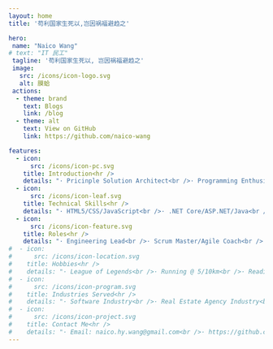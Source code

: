 ```yaml
---
layout: home
title: '苟利国家生死以,岂因祸福避趋之'

hero:
 name: "Naico Wang"
# text: "IT 民工"
 tagline: '苟利国家生死以, 岂因祸福避趋之'
 image:
   src: /icons/icon-logo.svg
   alt: 膜蛤
 actions:
  - theme: brand
    text: Blogs
    link: /blog
  - theme: alt
    text: View on GitHub
    link: https://github.com/naico-wang

features:
  - icon:
      src: /icons/icon-pc.svg
    title: Introduction<hr />
    details: "· Pricinple Solution Architect<br />· Programming Enthusiast<br />· Bon Vivant<br />· Residing in Shanghai, China<br />"
  - icon:
      src: /icons/icon-leaf.svg
    title: Technical Skills<hr />
    details: "· HTML5/CSS/JavaScript<br />· .NET Core/ASP.NET/Java<br />· React/Vue/Nodejs<br />· WeChat/Ali/TikTok MiniPrograms<br />"
  - icon:
      src: /icons/icon-feature.svg
    title: Roles<hr />
    details: "· Engineering Lead<br />· Scrum Master/Agile Coach<br />· Project Management<br />· System Design and Architect<br />"
#  - icon:
#      src: /icons/icon-location.svg
#    title: Hobbies<hr />
#    details: "· League of Legends<br />· Running @ 5/10km<br />· Reading and Learning<br />· Electronics enthusiasts<br />"
#  - icon:
#      src: /icons/icon-program.svg
#    title: Industries Served<hr />
#    details: "· Software Industry<br />· Real Estate Agency Industry<br />· Insurance & Investment<br />· Luxury E-commerce<br />"
#  - icon:
#      src: /icons/icon-project.svg
#    title: Contact Me<hr />
#    details: "· Email: naico.hy.wang@gmail.com<br />· https://github.com/naico-wang<br />· https://www.linkedin.com/in/naico-hongyu-wang-49554891/<br />"
---
```

